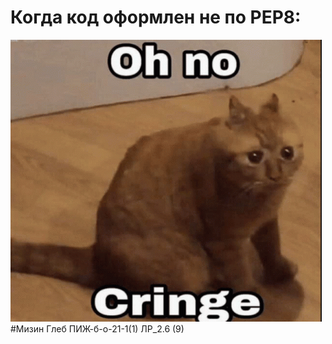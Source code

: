 #                                                                   Когда код оформлен не по PEP8:
![CATT](https://github.com/GlebMizin/Imagenes/blob/master/oh-no-cringe-cringe.gif)
#Мизин Глеб ПИЖ-б-о-21-1(1) ЛР_2.6 (9)

